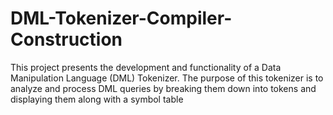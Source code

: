 # DML-Tokenizer-Compiler-Construction
This project presents the development and functionality of a Data Manipulation Language (DML) Tokenizer. The purpose of this tokenizer is to analyze and process DML queries by breaking them down into tokens and displaying them along with a symbol table
